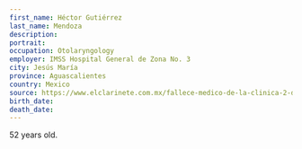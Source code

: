 ```yaml
---
first_name: Héctor Gutiérrez
last_name: Mendoza
description: 
portrait: 
occupation: Otolaryngology
employer: IMSS Hospital General de Zona No. 3
city: Jesús María
province: Aguascalientes
country: Mexico
source: https://www.elclarinete.com.mx/fallece-medico-de-la-clinica-2-del-imss-en-aguascalientes-por-coronavirus/
birth_date: 
death_date: 
---
```


52 years old.